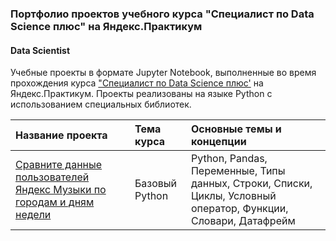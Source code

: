 ### Портфолио проектов учебного курса "Специалист по Data Science плюс" на Яндекс.Практикум
#### Data Scientist
Учебные проекты в формате Jupyter Notebook, выполненные во время прохождения курса ["Специалист по Data Science плюс'](https://praktikum.yandex.ru/data-scientist-plus/) на Яндекс.Практикум. Проекты реализованы на языке Python с использованием специальных библиотек.

| Название проекта | Тема курса | Основные темы и концепции |
:---------------------- | :---------------------- | :---------------------- |
| [Сравните данные пользователей Яндекс Музыки по городам и дням недели](01_project) | Базовый Python | Python, Pandas, Переменные, Типы данных, Строки, Списки, Циклы, Условный оператор, Функции, Словари, Датафрейм|








